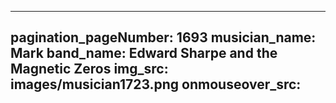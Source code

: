 ------
pagination_pageNumber: 1693
musician_name: Mark
band_name: Edward Sharpe and the Magnetic Zeros
img_src: images/musician1723.png
onmouseover_src: 
------